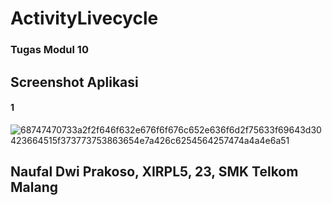 # ActivityLivecycle
### Tugas Modul 10
## Screenshot Aplikasi
#### 1
![68747470733a2f2f646f632e676f6f676c652e636f6d2f75633f69643d30423664515f373773753863654e7a426c6254564257474a4a4e6a51](https://cloud.githubusercontent.com/assets/22340411/22414180/17bb8858-e6f0-11e6-95c6-91c0674564dc.jpg)
## Naufal Dwi Prakoso, XIRPL5, 23, SMK Telkom Malang
